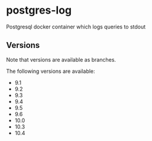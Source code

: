# postgres-log
Postgresql docker container which logs queries to stdout

## Versions
Note that versions are available as branches.


The following versions are available:

* 9.1
* 9.2
* 9.3
* 9.4
* 9.5
* 9.6
* 10.0
* 10.3
* 10.4
